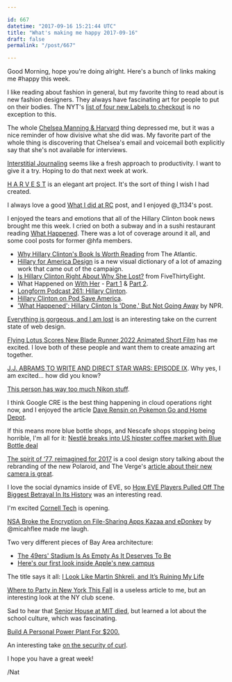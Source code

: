 ```yaml
---

id: 667
datetime: "2017-09-16 15:21:44 UTC"
title: "What's making me happy 2017-09-16"
draft: false
permalink: "/post/667"

---
```


Good Morning, hope you're doing alright. Here's a bunch of links making me #happy this week.

I like reading about fashion in general, but my favorite thing to read about is new fashion designers. They always have fascinating art for people to put on their bodies. The NYT's [list of four new Labels to checkout](https://www.nytimes.com/2017/09/13/fashion/designers-to-watch-new-york-fashion-week.html?smid=tw-nytfashion&smtyp=cur&_r=0) is no exception to this.

The whole [Chelsea Manning & Harvard](https://nyti.ms/2jxZ9K4) thing depressed me, but it was a nice reminder of how divisive what she did was. My favorite part of the whole thing is discovering that Chelsea's email and voicemail both explicitly say that she's not available for interviews. 

[Interstitial Journaling](https://betterhumans.coach.me/replace-your-to-do-list-with-interstitial-journaling-to-increase-productivity-4e43109d15ef?source=ifttt--------------1) seems like a fresh approach to productivity. I want to give it a try. Hoping to do that next week at work.

[H A R V E S T](https://julianoliver.com/output/harvest) is an elegant art project. It's the sort of thing I wish I had created.

I always love a good [What I did at RC](https://abehmiel.net/2017/09/14/what-i-did-at-rc/) post, and I enjoyed @_1134's post. 

I enjoyed the tears and emotions that all of the Hillary Clinton book news brought me this week. I cried on both a subway and in a sushi restaurant reading [What Happened](https://www.goodreads.com/book/show/34114362-what-happened). There was a lot of coverage around it all, and some cool posts for former @hfa members.

 - [Why Hillary Clinton's Book Is Worth Reading](https://www.theatlantic.com/politics/archive/2017/09/its-worth-reading-hillary-clintons-book/539973/) from The Atlantic.
 - [Hillary for America Design](https://www.hillaryforamericadesign.com/) is a new visual dictionary of a lot of amazing work that came out of the campaign.
 - [Is Hillary Clinton Right About Why She Lost?](https://fivethirtyeight.com/features/is-hillary-clinton-right-about-why-she-lost/?ex_cid=538fb) from FiveThirtyEight.
 - What Happened on [With Her](https://itunes.apple.com/us/podcast/with-her/id1143509380?mt=2) - [Part 1](http://pca.st/trnW) & [Part 2](http://pca.st/XkrP).
 - [Longform Podcast 261: Hillary Clinton](https://longform.org/posts/longform-podcast-261-hillary-clinton).
 - [Hillary Clinton on Pod Save America](https://art19.com/shows/pod-save-america/episodes/de80ea4b-8d9f-4e8a-b1bd-57558c26be76).
 - ['What Happened': Hillary Clinton Is 'Done,' But Not Going Away](http://www.npr.org/2017/09/12/549594249/hillary-clinton-done-but-not-going-away) by NPR.

[Everything is gorgeous, and I am lost](https://trackchanges.postlight.com/everything-is-gorgeous-and-i-am-lost-affe83259da5?source=ifttt--------------1) is an interesting take on the current state of web design.

[Flying Lotus Scores New Blade Runner 2022 Animated Short Film](https://pitchfork.com/news/flying-lotus-scores-new-blade-runner-2022-animated-short-film/) has me excited. I love both of these people and want them to create amazing art together.

[J.J. ABRAMS TO WRITE AND DIRECT STAR WARS: EPISODE IX](http://www.starwars.com/news/j-j-abrams-to-write-and-direct-star-wars-episode-ix). Why yes, I am excited... how did you know?

[This person has way too much Nikon stuff](http://www.nikon.com/100th/welovenikon03).

I think Google CRE is the best thing happening in cloud operations right now, and I enjoyed the article [Dave Rensin on Pokemon Go and Home Depot](http://www.businessinsider.com/google-cre-dave-rensin-interview-pokemon-go-home-depot-2017-3).

If this means more blue bottle shops, and Nescafe shops stopping being horrible, I'm all for it: [Nestlé breaks into US hipster coffee market with Blue Bottle deal](https://www.ft.com/content/8fccb91a-9943-11e7-a652-cde3f882dd7b)

[The spirit of ‘77, reimagined for 2017](https://magazine.polaroidoriginals.com/bringing-polaroid-originals-to-life/) is a cool design story talking about the rebranding of the new Polaroid, and The Verge's [article about their new camera is great](https://www.theverge.com/circuitbreaker/2017/9/13/16304360/polaroid-onestep-2-instant-camera-impossible-project).

I love the social dynamics inside of EVE, so [How EVE Players Pulled Off The Biggest Betrayal In Its History](https://kotaku.com/how-eve-players-pulled-off-the-biggest-betrayal-in-its-1806168400) was an interesting read.

I'm excited [Cornell Tech](http://avc.com/2017/09/cornell-tech/) is opening.

[NSA Broke the Encryption on File-Sharing Apps Kazaa and eDonkey](https://theintercept.com/2017/09/13/nsa-broke-the-encryption-on-file-sharing-apps-kazaa-and-edonkey/) by @micahflee made me laugh. 

Two very different pieces of Bay Area architecture:

 - [The 49ers' Stadium Is As Empty As It Deserves To Be](https://deadspin.com/the-49ers-stadium-is-as-empty-as-it-deserves-to-be-1803139723)
 - [Here's our first look inside Apple's new campus](https://www.theverge.com/2017/9/12/16295514/apple-park-campus-photos-iphone-event-2017)

The title says it all: [I Look Like Martin Shkreli, and It’s Ruining My Life](https://nyulocal.com/i-look-like-martin-shkreli-and-its-ruining-my-life-45979b4e3a92?source=ifttt--------------1)

[Where to Party in New York This Fall](https://nyti.ms/2xPj3U1) is a useless article to me, but an interesting look at the NY club scene.

Sad to hear that [Senior House at MIT died](https://www.wired.com/story/a-weird-mit-dorm-dies-and-a-crisis-blooms-at-colleges?mbid=social_fb), but learned a lot about the school culture, which was fascinating.

[Build A Personal Power Plant For $200.](http://gridlesskits.com/2017/09/06/burning-man-update.html)

An interesting take [on the security of curl](https://daniel.haxx.se/blog/2017/09/12/the-backdoor-threat/).



I hope you have a great week!

/Nat


